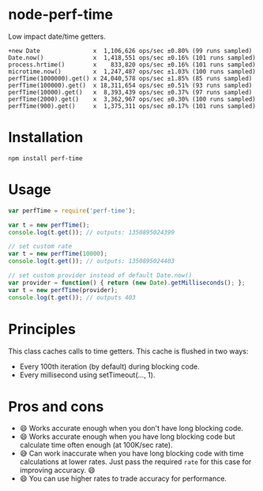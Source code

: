 node-perf-time
==============

Low impact date/time getters.

```
+new Date               x  1,106,626 ops/sec ±0.80% (99 runs sampled)
Date.now()              x  1,418,551 ops/sec ±0.16% (101 runs sampled)
process.hrtime()        x    833,820 ops/sec ±0.16% (101 runs sampled)
microtime.now()         x  1,247,487 ops/sec ±1.03% (100 runs sampled)
perfTime(1000000).get() x 24,040,578 ops/sec ±1.85% (85 runs sampled)
perfTime(100000).get()  x 18,311,654 ops/sec ±0.51% (93 runs sampled)
perfTime(10000).get()   x  8,393,439 ops/sec ±0.37% (97 runs sampled)
perfTime(2000).get()    x  3,362,967 ops/sec ±0.30% (100 runs sampled)
perfTime(900).get()     x  1,375,311 ops/sec ±0.17% (101 runs sampled)
```

Installation
============
```
npm install perf-time
```

Usage
=====
```javascript
var perfTime = require('perf-time');

var t = new perfTime();
console.log(t.get()); // outputs: 1350895024399

// set custom rate
var t = new perfTime(10000);
console.log(t.get()); // outputs: 1350895024403

// set custom provider instead of default Date.now()
var provider = function() { return (new Date).getMilliseconds(); };
var t = new perfTime(provider);
console.log(t.get()); // outputs 403
```

Principles
==========
This class caches calls to time getters. This cache is flushed in two ways:
 * Every 100th iteration (by default) during blocking code.
 * Every millisecond using setTimeout(..., 1).

Pros and cons
=============
 * :smile: Works accurate enough when you don't have long blocking code.
 * :smile: Works accurate enough when you have long blocking code but calculate time often enough (at 100K/sec rate).
 * :sweat_smile: Can work inaccurate when you have long blocking code with time calculations at lower rates. Just pass the required `rate` for this case for improving accuracy. :smile:
 * :smile: You can use higher rates to trade accuracy for performance.
